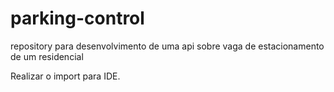 # parking-control
repository para desenvolvimento de uma api sobre vaga de estacionamento de um residencial

Realizar o import para IDE.